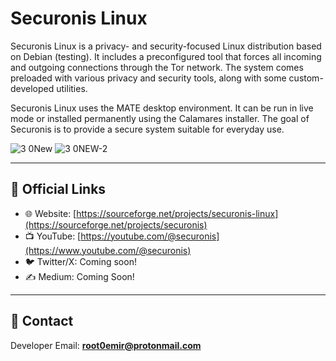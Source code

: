 # Securonis Linux

Securonis Linux is a privacy- and security-focused Linux distribution based on Debian (testing). It includes a preconfigured tool that forces all incoming and outgoing connections through the Tor network. The system comes preloaded with various privacy and security tools, along with some custom-developed utilities.  

Securonis Linux uses the MATE desktop environment. It can be run in live mode or installed permanently using the Calamares installer. The goal of Securonis is to provide a secure system suitable for everyday use.

![3 0New](https://github.com/user-attachments/assets/db2496f0-449d-4257-af79-e61ef0a13242)
![3 0NEW-2](https://github.com/user-attachments/assets/7b74f111-5927-442d-a7a5-5396b8ca957e)



---

## 🔗 Official Links

- 🌐 Website: [https://sourceforge.net/projects/securonis-linux](https://sourceforge.net/projects/securonis)
- 📺 YouTube: [https://youtube.com/@securonis](https://www.youtube.com/@securonis)
- 🐦 Twitter/X: Coming soon!
- ✍️ Medium: Coming Soon!

---

## 📩 Contact

Developer Email: **root0emir@protonmail.com**
